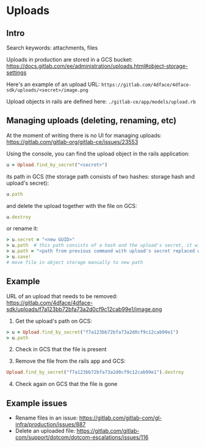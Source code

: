 
# Uploads #

## Intro ##

Search keywords: attachments, files

Uploads in production are stored in a GCS bucket: https://docs.gitlab.com/ee/administration/uploads.html#object-storage-settings

Here's an example of an upload URL: `https://gitlab.com/4dface/4dface-sdk/uploads/<secret>/image.png`

Upload objects in rails are defined here: `./gitlab-ce/app/models/upload.rb`

## Managing uploads (deleting, renaming, etc) ##

At the moment of writing there is no UI for managing uploads: https://gitlab.com/gitlab-org/gitlab-ce/issues/23553

Using the console, you can find the upload object in the rails application:
```ruby
u = Upload.find_by_secret("<secret>")
```

its path in GCS (the storage path consists of two hashes: storage hash and upload's secret):
```ruby
u.path
```

and delete the upload together with the file on GCS:
```ruby
u.destroy
```

or rename it:
```ruby
> u.secret = "<new GUID>"
> u.path  # this path consists of a hash and the upload's secret, it will be used in the next command
> u.path = "<path from previous command with upload's secret replaced with the newly generated secret>"
> u.save!
# move file in object storage manually to new path
```

## Example ##

URL of an upload that needs to be removed: https://gitlab.com/4dface/4dface-sdk/uploads/f7a123bb72bfa73a2d0cf9c12cab99e1/image.png

1. Get the upload's path on GCS:
```ruby
> u = Upload.find_by_secret("f7a123bb72bfa73a2d0cf9c12cab99e1")
> u.path
```

2. Check in GCS that the file is present

3. Remove the file from the rails app and GCS:
```ruby
Upload.find_by_secret("f7a123bb72bfa73a2d0cf9c12cab99e1").destroy
```

4. Check again on GCS that the file is gone


## Example issues ##

- Rename files in an issue: https://gitlab.com/gitlab-com/gl-infra/production/issues/887
- Delete an uploaded file: https://gitlab.com/gitlab-com/support/dotcom/dotcom-escalations/issues/116
